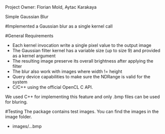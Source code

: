 Project Owner: Florian Mold, Aytac Karakaya

Simple Gaussian Blur

#Implemented a Gaussian blur as a single kernel call

#General Requirements
 * Each kernel invocation write a single pixel value to the output image
 * The Gaussian filter kernel has a variable size (up to size 9) and provided as a kernel argument
 * The resulting image preserve its overall brightness after applying the filter
 * The blur also work with images where width != height
 * Query device capabilities to make sure the NDRange is valid for the system
 * C/C++ using the official OpenCL C API.

We used C++ for implementing this feature and only .bmp files can be used for bluring. 

#Testing
The package contains test images. You can find the images in the image folder.

* images/...bmp